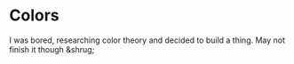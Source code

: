 # Colors

I was bored, researching color theory and decided to build a thing.
May not finish it though &shrug;